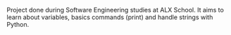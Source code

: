 Project done during Software Engineering studies at ALX School. It aims to learn about variables, basics commands (print) and handle strings with Python.
